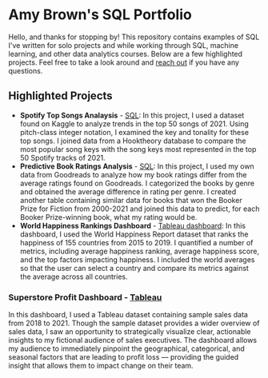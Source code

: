 # Amy Brown's SQL Portfolio

Hello, and thanks for stopping by! This repository contains examples of SQL I've written for solo projects and while working through SQL, machine learning, and other data analytics courses. Below are a few highlighted projects. Feel free to take a look around and [reach out](https://www.linkedin.com/in/amymartikabrown/) if you have any questions.

## Highlighted Projects
* **Spotify Top Songs Analaysis** - [SQL](https://github.com/amymartika/SQL/blob/main/Spotify%20Top%20Songs%202021%20Data%20Analysis): In this project, I used a dataset found on Kaggle to analyze trends in the top 50 songs of 2021. Using pitch-class integer notation, I examined the key and tonality for these top songs. I joined data from a Hooktheory database to compare the most popular song keys with the song keys most represented in the top 50 Spotify tracks of 2021.
* **Predictive Book Ratings Analysis** - [SQL](https://github.com/amymartika/SQL/blob/main/Predicting%20Book%20Ratings): In this project, I used my own data from Goodreads to analyze how my book ratings differ from the average ratings found on Goodreads. I categorized the books by genre and obtained the average difference in rating per genre. I created another table containing similar data for books that won the Booker Prize for Fiction from 2000-2021 and joined this data to predict, for each Booker Prize-winning book, what my rating would be.
* **World Happiness Rankings Dashboard** - [Tableau dashboard](https://public.tableau.com/app/profile/amymartika/viz/WorldHappinessReport_16737679931360/WorldHappinessReport): In this dashboard, I used the World Happiness Report dataset that ranks the happiness of 155 countries from 2015 to 2019. I quantified a number of metrics, including average happiness ranking, average happiness score, and the top factors impacting happiness. I included the world averages so that the user can select a country and compare its metrics against the average across all countries.

### Superstore Profit Dashboard - [Tableau](https://public.tableau.com/app/profile/amymartika/viz/ExecutiveOverview_16733205488000/ExecutiveOverview) 
In this dashboard, I used a Tableau dataset containing sample sales data from 2018 to 2021. Though the sample dataset provides a wider overview of sales data, I saw an opportunity to strategically visualize clear, actionable insights to my fictional audience of sales executives. The dashboard allows my audience to immediately pinpoint the geographical, categorical, and seasonal factors that are leading to profit loss — providing the guided insight that allows them to impact change on their team.
